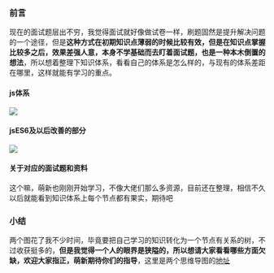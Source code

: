 ### 前言
现在的面试题层出不穷，我觉得面试就好像做试卷一样，刷题固然是提升解决问题的一个途径，但是**这种方式在初期知识点薄弱的时候比较有效，但是在知识点掌握比较多之后，效果差强人意，本身不学基础而去盯着面试题，也是一种本木倒置的想法**，所以想着整理下知识体系，看看自己的体系是怎么样的，与现有的体系差距在哪里，这样就能有学习的重点。

#### js体系
![](https://user-gold-cdn.xitu.io/2019/4/30/16a6c37785cc1553?w=1053&h=2828&f=png&s=123232)

#### jsES6及以后改善的部分
![](https://user-gold-cdn.xitu.io/2019/4/30/16a6c379aa55cd1c?w=1133&h=1995&f=png&s=112427)

#### 关于对应的面试题和资料
这个嘛，萌新也刚刚开始学习，不像大佬们那么多资源，目前还在整理，相信不久以后就能看到知识体系上每个节点都有果实，期待吧

### 小结
两个图花了我不少时间，毕竟要把自己学习的知识转化为一个节点有关系的树，不过收获挺多的，**但是我觉得一个人的眼界是狭隘的，所以想请大家看看哪些方面欠缺，欢迎大家指正，萌新期待你们的指导**，这里是两个思维导图的[地址](https://github.com/869288142/blog/tree/master/%E5%89%8D%E7%AB%AF/%E7%9F%A5%E8%AF%86%E4%BD%93%E7%B3%BB%E4%B8%8E%E5%8F%91%E5%B1%95%E8%B7%AF%E7%BA%BF)